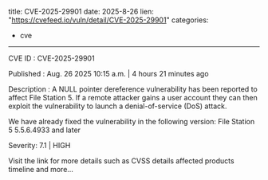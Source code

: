  
title: CVE-2025-29901
date: 2025-8-26
lien: "https://cvefeed.io/vuln/detail/CVE-2025-29901"
categories:
  - cve
---

CVE ID : CVE-2025-29901

Published :  Aug. 26
2025
10:15 a.m. | 4 hours
21 minutes ago

Description : A NULL pointer dereference vulnerability has been reported to affect File Station 5. If a remote attacker gains a user account
they can then exploit the vulnerability to launch a denial-of-service (DoS) attack.

We have already fixed the vulnerability in the following version:
File Station 5 5.5.6.4933 and later

Severity: 7.1 | HIGH

Visit the link for more details
such as CVSS details
affected products
timeline
and more...
